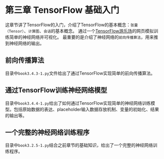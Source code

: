 # 第三章 TensorFlow 基础入门

这章节讲了TensorFlow的入门，介绍了TensorFlow的基本概念：`张量（Tensor）`、`计算图`、`会话`的基本概念。
通过一个[TensorFlow游乐场](http://playground.tensorflow.org)的网页模拟训练简单的神经网络并可视化。
最重要的是介绍了神经网络的`前向传播算法`，用来推到神经网络的输出。

## 前向传播算法

目录中`book3.4.3-1.py`文件给出了通过TensorFlow实现简单的前向传播算法。

## 通过TensorFlow训练神经网络模型

目录中`book3.4.4-1.py`给出了如何通过TensorFlow实现简单的神经网络训练模型。包括原始数据的表达、placeholder输入数据存放机制、变量的初始化、结果的输出等。

## 一个完整的神经网络训练程序

目录中`book3.2.5-1.py`结合之前章节的基础知识，给出了一个完整的神经网络训练程序。